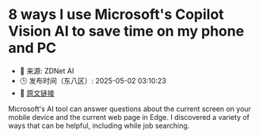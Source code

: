# 8 ways I use Microsoft's Copilot Vision AI to save time on my phone and PC
- 📅 来源: ZDNet AI
- 🕒 发布时间（东八区）: 2025-05-02 03:10:23
- 🔗 [原文链接](https://www.zdnet.com/article/8-ways-i-use-microsofts-copilot-vision-ai-to-save-time-on-my-phone-and-pc/)

Microsoft's AI tool can answer questions about the current screen on your mobile device and the current web page in Edge. I discovered a variety of ways that can be helpful, including while job searching.